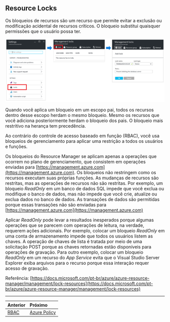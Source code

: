 ## Resource Locks

Os bloqueios de recursos são um recurso que permite evitar a exclusão ou modificação acidental de recursos críticos. O bloqueio substitui quaisquer permissões que o usuário possa ter.

![resource-lock](../images/resource-lock.png)

Quando você aplica um bloqueio em um escopo pai, todos os recursos dentro desse escopo herdam o mesmo bloqueio. Mesmo os recursos que você adiciona posteriormente herdam o bloqueio dos pais. O bloqueio mais restritivo na herança tem precedência.

Ao contrário do controle de acesso baseado em função (RBAC), você usa bloqueios de gerenciamento para aplicar uma restrição a todos os usuários e funções.

Os bloqueios do Resource Manager se aplicam apenas a operações que ocorrem no plano de gerenciamento, que consistem em operações enviadas para [https://management.azure.com](https://management.azure.com). Os bloqueios não restringem como os recursos executam suas próprias funções. As mudanças de recursos são restritas, mas as operações de recursos não são restritas. Por exemplo, um bloqueio *ReadOnly* em um banco de dados SQL impede que você exclua ou modifique o banco de dados, mas não impede que você crie, atualize ou exclua dados no banco de dados. As transações de dados são permitidas porque essas transações não são enviadas para [https://management.azure.com](https://management.azure.com)

Aplicar *ReadOnly* pode levar a resultados inesperados porque algumas operações que se parecem com operações de leitura, na verdade, requerem ações adicionais. Por exemplo, colocar um bloqueio *ReadOnly* em uma conta de armazenamento impede que todos os usuários listem as chaves. A operação de chaves de lista é tratada por meio de uma solicitação POST porque as chaves retornadas estão disponíveis para operações de gravação. Para outro exemplo, colocar um bloqueio *ReadOnly* em um recurso do *App Service* evita que o Visual Studio Server Explorer exiba arquivos para o recurso porque essa interação requer acesso de gravação.

Referência: [https://docs.microsoft.com/pt-br/azure/azure-resource-manager/management/lock-resources](https://docs.microsoft.com/pt-br/azure/azure-resource-manager/management/lock-resources) 

---

Anterior| Próximo | 
:----- |:-----
[RBAC](/guide/rbac.md)| [Azure Policy](/guide/policy.md)
